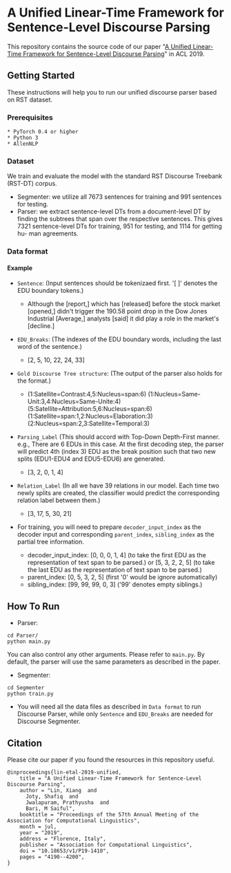 # A Unified Linear-Time Framework for Sentence-Level Discourse Parsing
This repository contains the source code of our paper "[A Unified Linear-Time Framework for Sentence-Level Discourse Parsing](https://arxiv.org/abs/1905.05682)" in ACL 2019.

## Getting Started

These instructions will help you to run our unified discourse parser based on RST dataset.

### Prerequisites

```
* PyTorch 0.4 or higher
* Python 3
* AllenNLP
```

### Dataset

We train and evaluate the model with the standard RST Discourse Treebank (RST-DT) corpus. 
* Segmenter: we utilize all 7673 sentences for training and 991 sentences for testing. 
* Parser: we extract sentence-level DTs from a document-level DT by finding the subtrees that span over the respective sentences. This gives 7321 sentence-level DTs for training, 951 for testing, and 1114 for getting hu- man agreements. 

### Data format
#### Example
* `Sentence`: (Input sentences should be tokenizaed first. '[ ]' denotes the EDU boundary tokens.) <br>
    * Although the [report,] which has [released] before the stock market [opened,] didn't trigger the 190.58 point drop in the Dow Jones Industrial [Average,] analysts [said] it did play a role in the market's [decline.]  <br>

* `EDU_Breaks`: (The indexes of the EDU boundary words, including the last word of the sentence.) <br>
    * [2, 5, 10, 22, 24, 33] <br>

* `Gold Discourse Tree structure`: (The output of the parser also holds for the format.) <br>
   * (1:Satellite=Contrast:4,5:Nucleus=span:6) (1:Nucleus=Same-Unit:3,4:Nucleus=Same-Unite:4) (5:Satellite=Attribution:5,6:Nucleus=span:6) (1:Satellite=span:1,2:Nucleus=Elaboration:3) (2:Nucleus=span:2,3:Satellite=Temporal:3) <br>

* `Parsing_Label` (This should accord with Top-Down Depth-First manner. e.g., There are 6 EDUs in this case. At the first decoding step, the parser will predict 4th (index 3) EDU as the break position such that two new splits (EDU1-EDU4 and EDU5-EDU6) are generated. <br>
    * [3, 2, 0, 1, 4] <br>

* `Relation_Label` (In all we have 39 relations in our model. Each time two newly splits are created, the classifier would predict the corresponding relation label between them.) <br>
    * [3, 17, 5, 30, 21] <br>
    
* For training, you will need to prepare `decoder_input_index` as the decoder input and corresponding `parent_index`, `sibling_index` as the partial tree information.
   * decoder_input_index: [0, 0, 0, 1, 4] (to take the first EDU as the representation of text span to be parsed.) or [5, 3, 2, 2, 5] (to take the last EDU as the representation of text span to be parsed.) 
   * parent_index: [0, 5, 3, 2, 5] (first '0' would be ignore automatically)
   * sibling_index: [99, 99, 99, 0, 3] ('99' denotes empty siblings.)


## How To Run
* Parser: <br>
```
cd Parser/
python main.py
```
You can also control any other arguments. Please refer to `main.py`. By default, the parser will use the same parameters as described in the paper.

* Segmenter: <br>
```
cd Segmenter
python train.py
```
* You will need all the data files as described in `Data format` to run Discourse Parser, while only `Sentence` and `EDU_Breaks` are needed for Discourse Segmenter.

## Citation
Please cite our paper if you found the resources in this repository useful.
```
@inproceedings{lin-etal-2019-unified,
    title = "A Unified Linear-Time Framework for Sentence-Level Discourse Parsing",
    author = "Lin, Xiang  and
      Joty, Shafiq  and
      Jwalapuram, Prathyusha  and
      Bari, M Saiful",
    booktitle = "Proceedings of the 57th Annual Meeting of the Association for Computational Linguistics",
    month = jul,
    year = "2019",
    address = "Florence, Italy",
    publisher = "Association for Computational Linguistics",
    doi = "10.18653/v1/P19-1410",
    pages = "4190--4200",
}	
```
